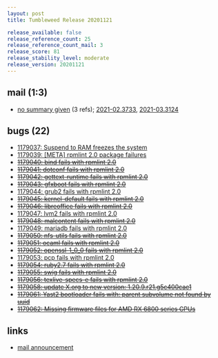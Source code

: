 ```yaml
---
layout: post
title: Tumbleweed Release 20201121

release_available: false
release_reference_count: 25
release_reference_count_mail: 3
release_score: 81
release_stability_level: moderate
release_version: 20201121
---
```


## mail (1:3)

- [no summary given](https://github.com/boombatower/tumbleweed-review/issues/10) (3 refs); [2021-02.3733](https://github.com/boombatower/tumbleweed-review/issues/10), [2021-03.3124](https://github.com/boombatower/tumbleweed-review/issues/10)

## bugs (22)

<!--more-->

- [1179037: Suspend to RAM freezes the system](https://bugzilla.opensuse.org/show_bug.cgi?id=1179037)
- [1179039: \[META\] rpmlint 2.0 package failures](https://bugzilla.opensuse.org/show_bug.cgi?id=1179039)
- ~~[1179040: bind fails with rpmlint 2.0](https://bugzilla.opensuse.org/show_bug.cgi?id=1179040)~~
- ~~[1179041: dotconf fails with rpmlint 2.0](https://bugzilla.opensuse.org/show_bug.cgi?id=1179041)~~
- ~~[1179042: gettext-runtime fails with rpmlint 2.0](https://bugzilla.opensuse.org/show_bug.cgi?id=1179042)~~
- ~~[1179043: gfxboot fails with rpmlint 2.0](https://bugzilla.opensuse.org/show_bug.cgi?id=1179043)~~
- [1179044: grub2 fails with rpmlint 2.0](https://bugzilla.opensuse.org/show_bug.cgi?id=1179044)
- ~~[1179045: kernel-default fails with rpmlint 2.0](https://bugzilla.opensuse.org/show_bug.cgi?id=1179045)~~
- ~~[1179046: libreoffice fails with rpmlint 2.0](https://bugzilla.opensuse.org/show_bug.cgi?id=1179046)~~
- [1179047: lvm2 fails with rpmlint 2.0](https://bugzilla.opensuse.org/show_bug.cgi?id=1179047)
- ~~[1179048: malcontent fails with rpmlint 2.0](https://bugzilla.opensuse.org/show_bug.cgi?id=1179048)~~
- [1179049: mariadb fails with rpmlint 2.0](https://bugzilla.opensuse.org/show_bug.cgi?id=1179049)
- ~~[1179050: nfs-utils fails with rpmlint 2.0](https://bugzilla.opensuse.org/show_bug.cgi?id=1179050)~~
- ~~[1179051: ocaml fails with rpmlint 2.0](https://bugzilla.opensuse.org/show_bug.cgi?id=1179051)~~
- ~~[1179052: openssl-1_0_0 fails with rpmlint 2.0](https://bugzilla.opensuse.org/show_bug.cgi?id=1179052)~~
- [1179053: pcp fails with rpmlint 2.0](https://bugzilla.opensuse.org/show_bug.cgi?id=1179053)
- ~~[1179054: ruby2.7 fails with rpmlint 2.0](https://bugzilla.opensuse.org/show_bug.cgi?id=1179054)~~
- ~~[1179055: swig fails with rpmlint 2.0](https://bugzilla.opensuse.org/show_bug.cgi?id=1179055)~~
- ~~[1179056: texlive-specs-e fails with rpmlint 2.0](https://bugzilla.opensuse.org/show_bug.cgi?id=1179056)~~
- ~~[1179058: update X.org to new version: 1.20.9.r21.g5c400cae1](https://bugzilla.opensuse.org/show_bug.cgi?id=1179058)~~
- ~~[1179061: Yast2 bootloader fails with: parent subvolume not found by uuid](https://bugzilla.opensuse.org/show_bug.cgi?id=1179061)~~
- ~~[1179062: Missing firmware files for AMD RX 6800 series GPUs](https://bugzilla.opensuse.org/show_bug.cgi?id=1179062)~~



## links

- [mail announcement](https://github.com/boombatower/tumbleweed-review/issues/10)
